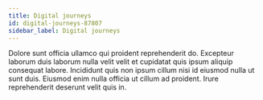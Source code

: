```yaml
---
title: Digital journeys
id: digital-journeys-87807
sidebar_label: Digital journeys
---
```


Dolore sunt officia ullamco qui proident reprehenderit do. Excepteur laborum duis laborum nulla velit velit et cupidatat quis ipsum aliquip consequat labore. Incididunt quis non ipsum cillum nisi id eiusmod nulla ut sunt duis. Eiusmod enim nulla officia ut cillum ad proident. Irure reprehenderit deserunt velit quis in.

